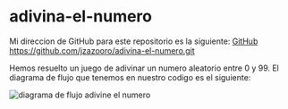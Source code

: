 # adivina-el-numero

Mi direccion de GitHub para este repositorio es la siguiente: [GitHub](https://github.com/jzazooro/adivina-el-numero.git)
https://github.com/jzazooro/adivina-el-numero.git

Hemos resuelto un juego de adivinar un numero aleatorio entre 0 y 99.
El diagrama de flujo que tenemos en nuestro codigo es el siguiente: 

![diagrama de flujo adivine el numero](jzazooro/divina-el-numero/2.2DIAGRAMADEFLUJOADIVINAELNUMERO.jpg)
